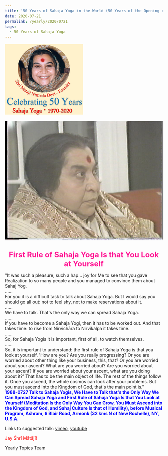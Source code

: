 ```yaml
---
title: '50 Years of Sahaja Yoga in the World (50 Years of the Opening of the Sahasrāra Chakra), Post 24'
date: 2020-07-21
permalink: /yearly/2020/0721
tags:
  - 50 Years of Sahaja Yoga
---
```


<div style="text-align: left"><img src="/images/Celebrating50YearsSahajaYoga.png" width="250" /></div><br>

<div style="text-align: center"><img src="/images/image465.tiff" /></div>

<br>
<p style="color:DeepPink; text-align:center">
<font size="+2"><b>First Rule of Sahaja Yoga Is that You Look at Yourself</b><br></font>
</p>

<p>
"It was such a pleasure, such a hap... joy for Me to see that you gave Realization to so many people and you managed to convince them about Sahaj Yog.<br>
......<br>
For you it is a difficult task to talk about Sahaja Yoga. But I would say you should go all out: not to feel shy, not to make reservations about it.<br>
......<br>
We have to talk. That's the only way we can spread Sahaja Yoga.<br>
......<br>
If you have to become a Sahaja Yogi, then it has to be worked out. And that takes time: to rise from Nirvichāra to Nirvikalpa it takes time.<br>
......<br>
So, for Sahaja Yogis it is important, first of all, to watch themselves.<br>
......<br>
So, it is important to understand: the first rule of Sahaja Yoga is that you look at yourself. 'How are you? Are you really progressing? Or you are worried about other thing like your business, this, that? Or you are worried about your ascent? What are you worried about? Are you worried about your ascent? If you are worried about your ascent, what are you doing about it?' That has to be the main object of life. The rest of the things follow it. Once you ascend, the whole cosmos can look after your problems. But you must ascend into the Kingdom of God, that's the main point is."<br>
<font color="blue"><b>1988-0727 Talk to Sahaja Yogis, We Have to Talk that's the Only Way We Can Spread Sahaja Yoga and First Rule of Sahaja Yoga Is that You Look at Yourself (Meditation Is the Only Way You Can Grow, You Must Ascend into the Kingdom of God, and Sahaj Culture Is that of Humility), before Musical Program, Āśhram, 6 Blair Road, Armonk (32 kms N of New Rochelle), NY, U.S.A.</b></font><br>
</p>

Links to suggested talk: <a href="https://vimeo.com/72008407"> vimeo</a>, <a href="https://www.youtube.com/watch?v=ozrUOc1uVwM"> youtube</a><br>

<p style="color:red;">Jay Śhrī Mātājī!<br></p>

Yearly Topics Team